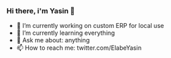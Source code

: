 ### Hi there, i'm Yasin 👋

- 🔭 I’m currently working on custom ERP for local use
- 🌱 I’m currently learning everything
- 💬 Ask me about: anything
- 📫 How to reach me: twitter.com/ElabeYasin
